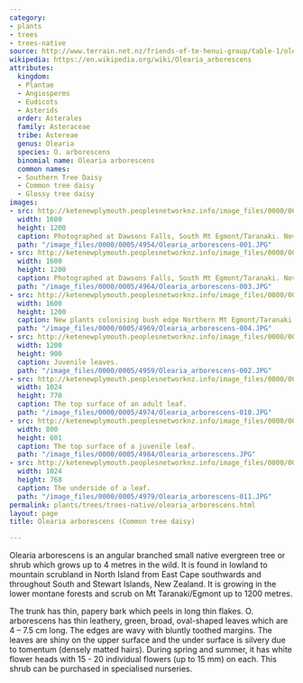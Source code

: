 ```yaml
---
category:
- plants
- trees
- trees-native
source: http://www.terrain.net.nz/friends-of-te-henui-group/table-1/olearia-arborescens-common-tree-daisy.html
wikipedia: https://en.wikipedia.org/wiki/Olearia_arborescens
attributes:
  kingdom:
  - Plantae
  - Angiosperms
  - Eudicots
  - Asterids
  order: Asterales
  family: Asteraceae
  tribe: Astereae
  genus: Olearia
  species: O. arborescens
  binomial name: Olearia arborescens
  common names:
  - Southern Tree Daisy
  - Common tree daisy
  - Glossy tree daisy
images:
- src: http://ketenewplymouth.peoplesnetworknz.info/image_files/0000/0005/4954/Olearia_arborescens-001.JPG
  width: 1600
  height: 1200
  caption: Photographed at Dawsons Falls, South Mt Egmont/Taranaki. November.
  path: "/image_files/0000/0005/4954/Olearia_arborescens-001.JPG"
- src: http://ketenewplymouth.peoplesnetworknz.info/image_files/0000/0005/4964/Olearia_arborescens-003.JPG
  width: 1600
  height: 1200
  caption: Photographed at Dawsons Falls, South Mt Egmont/Taranaki. November.
  path: "/image_files/0000/0005/4964/Olearia_arborescens-003.JPG"
- src: http://ketenewplymouth.peoplesnetworknz.info/image_files/0000/0005/4969/Olearia_arborescens-004.JPG
  width: 1600
  height: 1200
  caption: New plants colonising bush edge Northern Mt Egmont/Taranaki.
  path: "/image_files/0000/0005/4969/Olearia_arborescens-004.JPG"
- src: http://ketenewplymouth.peoplesnetworknz.info/image_files/0000/0005/4959/Olearia_arborescens-002.JPG
  width: 1200
  height: 900
  caption: Juvenile leaves.
  path: "/image_files/0000/0005/4959/Olearia_arborescens-002.JPG"
- src: http://ketenewplymouth.peoplesnetworknz.info/image_files/0000/0005/4974/Olearia_arborescens-010.JPG
  width: 1024
  height: 770
  caption: The top surface of an adult leaf.
  path: "/image_files/0000/0005/4974/Olearia_arborescens-010.JPG"
- src: http://ketenewplymouth.peoplesnetworknz.info/image_files/0000/0005/4984/Olearia_arborescens.JPG
  width: 800
  height: 601
  caption: The top surface of a juvenile leaf.
  path: "/image_files/0000/0005/4984/Olearia_arborescens.JPG"
- src: http://ketenewplymouth.peoplesnetworknz.info/image_files/0000/0005/4979/Olearia_arborescens-011.JPG
  width: 1024
  height: 768
  caption: The underside of a leaf.
  path: "/image_files/0000/0005/4979/Olearia_arborescens-011.JPG"
permalink: plants/trees/trees-native/olearia_arborescens.html
layout: page
title: Olearia arborescens (Common tree daisy)

---
```

Olearia arborescens is an angular branched small native evergreen tree or shrub which grows up to 4 metres in the wild. It is found in lowland to mountain scrubland in North Island from East Cape southwards and throughout South and Stewart Islands, New Zealand. It is growing in the lower montane forests and scrub on Mt Taranaki/Egmont up to 1200 metres. 

The trunk has thin, papery bark which peels in long thin flakes. 
O. arborescens has thin leathery, green, broad, oval-shaped leaves which are 4 – 7.5 cm long. The edges are wavy with bluntly toothed margins. The leaves are shiny on the upper surface and the under surface is silvery due to tomentum (densely matted hairs).
During spring and summer, it has white flower heads with 15 - 20 individual flowers (up to 15 mm) on each. 
This shrub can be purchased in specialised nurseries. 
